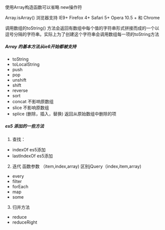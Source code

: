 使用Array构造函数可以省略 new操作符

Array.isArray() 浏览器支持 IE9+ Firefox 4+ Safari 5+ Opera 10.5 + 和 Chrome

调用数组的toString() 方法会返回有数组中每个值的字符串形式拼接而成的一个以逗号分隔的字符串。实际上为了创建这个字符串会调用数组每一项的toString方法

##### Array 的基本方法从ie6开始都被支持

* toString
* toLocalString
* push
* pop
* unshift
* shift
* reverse
* sort
* concat 不影响原数组
* slice  不影响原数组
* splice (删除，插入，替换) 返回从原始数组中删除的项

##### es5 添加的一些方法
1. 查找：
  * indexOf  es5添加
  * lastIndexOf es5添加
2. 迭代  函数参数  （item,index,array) 区别jQuery（index,item,array)
  * every
  * filter
  * forEach
  * map
  * some
3. 归并方法
  * reduce
  * reduceRight
  
